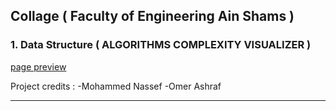 ## Collage  ( Faculty of Engineering Ain Shams )


### 1. Data Structure ( ALGORITHMS COMPLEXITY VISUALIZER )

[page preview](https://omerawwad.github.io/collage/Data_Struct/SortCompare/index.html)

Project credits :
-Mohammed Nassef
-Omer Ashraf

***

